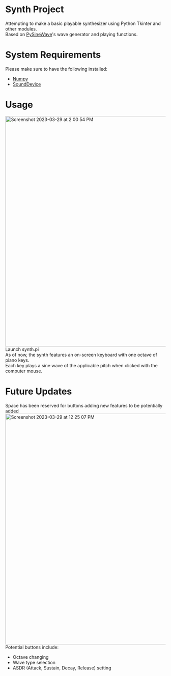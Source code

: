 # Synth Project
Attempting to make a basic playable synthesizer using Python Tkinter and other modules.<br>
Based on [PySineWave](https://pypi.org/project/pysinewave/0.0.6/)'s wave generator and playing functions.

# System Requirements
Please make sure to have the following installed:
* [Numpy](https://numpy.org/install/)
* [SoundDevice](https://python-sounddevice.readthedocs.io/en/0.4.6/installation.html)

# Usage
<img width="725" alt="Screenshot 2023-03-29 at 2 00 54 PM" src="https://user-images.githubusercontent.com/123264102/228667180-4a6b68ea-4946-46e0-8ba6-4fef47386252.png">
Launch synth.pi<br>
As of now, the synth features an on-screen keyboard with one octave of piano keys.<br>
Each key plays a sine wave of the applicable pitch when clicked with the computer mouse.


# Future Updates
Space has been reserved for buttons adding new features to be potentially added
<img width="726" alt="Screenshot 2023-03-29 at 12 25 07 PM" src="https://user-images.githubusercontent.com/123264102/228648751-3a48480e-44b3-4313-b5e0-d6a971c7162c.png"><br>
Potential buttons include:
* Octave changing
* Wave type selection
* ASDR (Attack, Sustain, Decay, Release) setting
